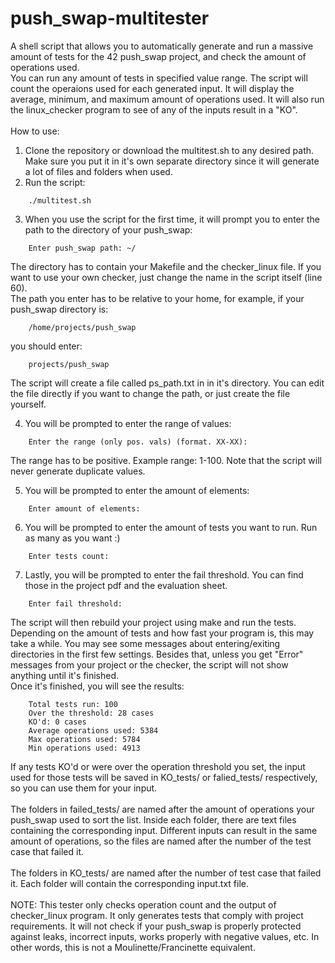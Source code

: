 # push_swap-multitester
A shell script that allows you to automatically generate and run a massive amount of tests for the 42 push_swap project, and check the amount of operations used.\
You can run any amount of tests in specified value range. The script will count the operaions used for each generated input. It will display the average, minimum, and maximum amount of operations used. It will also run the linux_checker program to see of any of the inputs result in a "KO".\
\
How to use:
1. Clone the repository or download the multitest.sh to any desired path. Make sure you put it in it's own separate directory since it will generate a lot of files and folders when used.
2. Run the script:

```
    ./multitest.sh
```

3. When you use the script for the first time, it will prompt you to enter the path to the directory of your push_swap:

```
    Enter push_swap path: ~/
```

   The directory has to contain your Makefile and the checker_linux file. If you want to use your own checker, just change the name in the script itself (line 60).\
   The path you enter has to be relative to your home, for example, if your push_swap directory is:

```
    /home/projects/push_swap
```

   you should enter:

```
    projects/push_swap
```

   The script will create a file called ps_path.txt in in it's directory. You can edit the file directly if you want to change the path, or just create the file yourself.

4. You will be prompted to enter the range of values: 
```
    Enter the range (only pos. vals) (format. XX-XX):
```
   The range has to be positive. Example range: 1-100. Note that the script will never generate duplicate values.

5. You will be prompted to enter the amount of elements:

```
    Enter amount of elements:
```

6. You will be prompted to enter the amount of tests you want to run. Run as many as you want :)

```
    Enter tests count:
```

7. Lastly, you will be prompted to enter the fail threshold. You can find those in the project pdf and the evaluation sheet.

```
    Enter fail threshold:
```

The script will then rebuild your project using make and run the tests. Depending on the amount of tests and how fast your program is, this may take a while. You may see some messages about entering/exiting directories in the first few settings. Besides that, unless you get "Error" messages from your project or the checker, the script will not show anything until it's finished.\
Once it's finished, you will see the results:

```
	Total tests run: 100
	Over the threshold: 28 cases
	KO'd: 0 cases
	Average operations used: 5384
	Max operations used: 5784
	Min operations used: 4913
```

If any tests KO'd or were over the operation threshold you set, the input used for those tests will be saved in KO_tests/ or falied_tests/ respectively, so you can use them for your input.\
\
The folders in failed_tests/ are named after the amount of operations your push_swap used to sort the list. Inside each folder, there are text files containing the corresponding input. Different inputs can result in the same amount of operations, so the files are named after the number of the test case that failed it.\
\
The folders in KO_tests/ are named after the number of test case that failed it. Each folder will contain the corresponding input.txt file.\
\
NOTE: This tester only checks operation count and the output of checker_linux program. It only generates tests that comply with project requirements. It will not check if your push_swap is properly protected against leaks, incorrect inputs, works properly with negative values, etc. In other words, this is not a Moulinette/Francinette equivalent.
